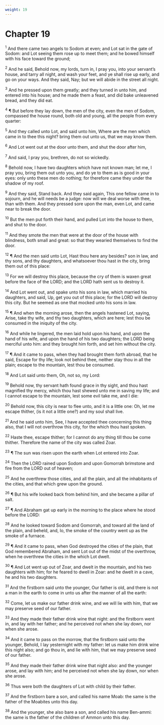 ```yaml
---
weight: 19
---
```


# Chapter 19

<sup>1</sup> And there came two angels to Sodom at even; and Lot sat in the gate of Sodom: and Lot seeing them rose up to meet them; and he bowed himself with his face toward the ground; 

<sup>2</sup> And he said, Behold now, my lords, turn in, I pray you, into your servant’s house, and tarry all night, and wash your feet, and ye shall rise up early, and go on your ways. And they said, Nay; but we will abide in the street all night. 

<sup>3</sup> And he pressed upon them greatly; and they turned in unto him, and entered into his house; and he made them a feast, and did bake unleavened bread, and they did eat. 

<sup>4</sup> ¶ But before they lay down, the men of the city, even the men of Sodom, compassed the house round, both old and young, all the people from every quarter: 

<sup>5</sup> And they called unto Lot, and said unto him, Where are the men which came in to thee this night? bring them out unto us, that we may know them. 

<sup>6</sup> And Lot went out at the door unto them, and shut the door after him, 

<sup>7</sup> And said, I pray you, brethren, do not so wickedly. 

<sup>8</sup> Behold now, I have two daughters which have not known man; let me, I pray you, bring them out unto you, and do ye to them as is good in your eyes: only unto these men do nothing; for therefore came they under the shadow of my roof. 

<sup>9</sup> And they said, Stand back. And they said again, This one fellow came in to sojourn, and he will needs be a judge: now will we deal worse with thee, than with them. And they pressed sore upon the man, even Lot, and came near to break the door. 

<sup>10</sup> But the men put forth their hand, and pulled Lot into the house to them, and shut to the door. 

<sup>11</sup> And they smote the men that were at the door of the house with blindness, both small and great: so that they wearied themselves to find the door. 

<sup>12</sup> ¶ And the men said unto Lot, Hast thou here any besides? son in law, and thy sons, and thy daughters, and whatsoever thou hast in the city, bring them out of this place: 

<sup>13</sup> For we will destroy this place, because the cry of them is waxen great before the face of the LORD; and the LORD hath sent us to destroy it. 

<sup>14</sup> And Lot went out, and spake unto his sons in law, which married his daughters, and said, Up, get you out of this place; for the LORD will destroy this city. But he seemed as one that mocked unto his sons in law. 

<sup>15</sup> ¶ And when the morning arose, then the angels hastened Lot, saying, Arise, take thy wife, and thy two daughters, which are here; lest thou be consumed in the iniquity of the city. 

<sup>16</sup> And while he lingered, the men laid hold upon his hand, and upon the hand of his wife, and upon the hand of his two daughters; the LORD being merciful unto him: and they brought him forth, and set him without the city. 

<sup>17</sup> ¶ And it came to pass, when they had brought them forth abroad, that he said, Escape for thy life; look not behind thee, neither stay thou in all the plain; escape to the mountain, lest thou be consumed. 

<sup>18</sup> And Lot said unto them, Oh, not so, my Lord: 

<sup>19</sup> Behold now, thy servant hath found grace in thy sight, and thou hast magnified thy mercy, which thou hast shewed unto me in saving my life; and I cannot escape to the mountain, lest some evil take me, and I die: 

<sup>20</sup> Behold now, this city is near to flee unto, and it is a little one: Oh, let me escape thither, (is it not a little one?) and my soul shall live. 

<sup>21</sup> And he said unto him, See, I have accepted thee concerning this thing also, that I will not overthrow this city, for the which thou hast spoken. 

<sup>22</sup> Haste thee, escape thither; for I cannot do any thing till thou be come thither. Therefore the name of the city was called Zoar. 

<sup>23</sup> ¶ The sun was risen upon the earth when Lot entered into Zoar. 

<sup>24</sup> Then the LORD rained upon Sodom and upon Gomorrah brimstone and fire from the LORD out of heaven; 

<sup>25</sup> And he overthrew those cities, and all the plain, and all the inhabitants of the cities, and that which grew upon the ground. 

<sup>26</sup> ¶ But his wife looked back from behind him, and she became a pillar of salt. 

<sup>27</sup> ¶ And Abraham gat up early in the morning to the place where he stood before the LORD: 

<sup>28</sup> And he looked toward Sodom and Gomorrah, and toward all the land of the plain, and beheld, and, lo, the smoke of the country went up as the smoke of a furnace. 

<sup>29</sup> ¶ And it came to pass, when God destroyed the cities of the plain, that God remembered Abraham, and sent Lot out of the midst of the overthrow, when he overthrew the cities in the which Lot dwelt. 

<sup>30</sup> ¶ And Lot went up out of Zoar, and dwelt in the mountain, and his two daughters with him; for he feared to dwell in Zoar: and he dwelt in a cave, he and his two daughters. 

<sup>31</sup> And the firstborn said unto the younger, Our father is old, and there is not a man in the earth to come in unto us after the manner of all the earth: 

<sup>32</sup> Come, let us make our father drink wine, and we will lie with him, that we may preserve seed of our father. 

<sup>33</sup> And they made their father drink wine that night: and the firstborn went in, and lay with her father; and he perceived not when she lay down, nor when she arose. 

<sup>34</sup> And it came to pass on the morrow, that the firstborn said unto the younger, Behold, I lay yesternight with my father: let us make him drink wine this night also; and go thou in, and lie with him, that we may preserve seed of our father. 

<sup>35</sup> And they made their father drink wine that night also: and the younger arose, and lay with him; and he perceived not when she lay down, nor when she arose. 

<sup>36</sup> Thus were both the daughters of Lot with child by their father. 

<sup>37</sup> And the firstborn bare a son, and called his name Moab: the same is the father of the Moabites unto this day. 

<sup>38</sup> And the younger, she also bare a son, and called his name Ben-ammi: the same is the father of the children of Ammon unto this day. 


